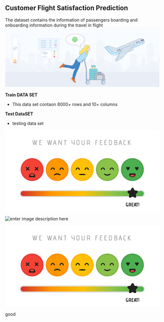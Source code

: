 ## Customer Flight Satisfaction Prediction
The dataset contains the information of passengers boarding and onboarding information during the travel in flight
![enter image description here](https://github.com/nilam778/Customer_Flight_Prediction_Nilam/blob/main/Airline%20satisfaction%20Image1.png)

**Train DATA SET**
- This data set contaon 8000+ rows and 10+ columns

**Test DataSET**
- testing data set

![enter image description here](https://github.com/nilam778/Customer_Flight_Prediction_Nilam/blob/da623441404ca935953e4d74a00b4e587d295a48/Image2.png)

![enter image description here](https://tse1.mm.bing.net/th?id=OIP.PsbnJIBLUhuOqBYrwh_FdgHaHa&pid=Api&P=0&w=300&h=300)


![enter image description here](https://github.com/nilam778/Customer_Flight_Prediction_Nilam/blob/main/Image2.png?raw=true)


good
